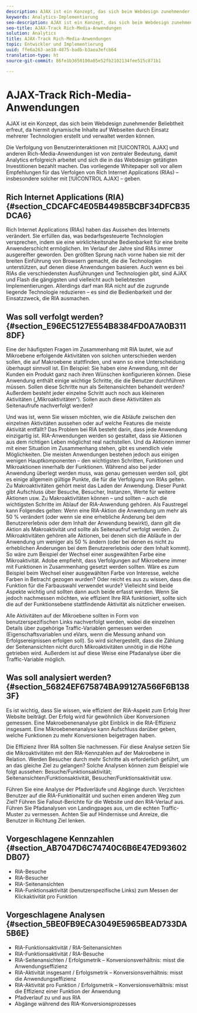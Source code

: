 ```yaml
---
description: AJAX ist ein Konzept, das sich beim Webdesign zunehmender Beliebtheit erfreut, da hiermit dynamische Inhalte auf Webseiten durch Einsatz mehrerer Technologien erstellt und verwaltet werden können.
keywords: Analytics-Implementierung
seo-description: AJAX ist ein Konzept, das sich beim Webdesign zunehmender Beliebtheit erfreut, da hiermit dynamische Inhalte auf Webseiten durch Einsatz mehrerer Technologien erstellt und verwaltet werden können.
seo-title: AJAX-Track Rich-Media-Anwendungen
solution: Analytics
title: AJAX-Track Rich-Media-Anwendungen
topic: Entwickler und Implementierung
uuid: ffe6a263-ae18-4875-badb-b3aea3efcb64
translation-type: ht
source-git-commit: 86fe1b3650100a05e52fb2102134fee515c871b1

---
```



# AJAX-Track Rich-Media-Anwendungen

AJAX ist ein Konzept, das sich beim Webdesign zunehmender Beliebtheit erfreut, da hiermit dynamische Inhalte auf Webseiten durch Einsatz mehrerer Technologien erstellt und verwaltet werden können.

Die Verfolgung von Benutzerinteraktionen mit [!UICONTROL AJAX] und anderen Rich-Media-Anwendungen ist von zentraler Bedeutung, damit Analytics erfolgreich arbeitet und sich die in das Webdesign getätigten Investitionen bezahlt machen. Das vorliegende Whitepaper soll vor allem Empfehlungen für das Verfolgen von Rich Internet Applications (RIAs) – insbesondere solcher mit [!UICONTROL AJAX] – geben.

## Rich Internet Applications (RIA) {#section_CDCAFC4E05B44985BCBF34DFCB35DCA6}

Rich Internet Applications (RIAs) haben das Aussehen des Internets verändert. Sie erfüllen das, was bedarfsgesteuerte Technologien versprechen, indem sie eine wirklichkeitsnahe Bedienbarkeit für eine breite Anwenderschicht ermöglichen. Im Verlauf der Jahre sind RIAs immer ausgereifter geworden. Den größten Sprung nach vorne haben sie mit der breiten Einführung von Browsern gemacht, die die Technologien unterstützen, auf denen diese Anwendungen basieren. Auch wenn es bei RIAs die verschiedensten Ausführungen und Technologien gibt, sind AJAX und Flash die gängigsten und vielleicht auch beliebtesten Implementierungen. Allerdings darf man RIA nicht auf die zugrunde liegende Technologie reduzieren – es sind die Bedienbarkeit und der Einsatzzweck, die RIA ausmachen.

## Was soll verfolgt werden? {#section_E96EC5127E554B8384FD0A7A0B3118DF}

Eine der häufigsten Fragen im Zusammenhang mit RIA lautet, wie auf Mikroebene erfolgende Aktivitäten von solchen unterschieden werden sollen, die auf Makroebene stattfinden, und wann so eine Unterscheidung überhaupt sinnvoll ist. Ein Beispiel: Sie haben eine Anwendung, mit der Kunden ein Produkt ganz nach ihren Wünschen konfigurieren können. Diese Anwendung enthält einige wichtige Schritte, die die Benutzer durchführen müssen. Sollen diese Schritte nun als Seitenansichten behandelt werden? Außerdem besteht jeder einzelne Schritt auch noch aus kleineren Aktivitäten („Mikroaktivitäten“). Sollen auch diese Aktivitäten als Seitenaufrufe nachverfolgt werden?

Und was ist, wenn Sie wissen möchten, wie die Abläufe zwischen den einzelnen Aktivitäten aussehen oder auf welche Features die meiste Aktivität entfällt? Das Problem bei RIA besteht darin, dass jede Anwendung einzigartig ist. RIA-Anwendungen werden so gestaltet, dass sie Aktionen aus dem richtigen Leben möglichst real nachstellen. Und da Aktionen immer mit einer Situation im Zusammenhang stehen, gibt es unendlich viele Möglichkeiten. Die meisten Anwendungen bestehen jedoch aus einigen wenigen Hauptkomponenten – den wichtigsten Schritten, Funktionen und Mikroaktionen innerhalb der Funktionen. Während also bei jeder Anwendung überlegt werden muss, was genau gemessen werden soll, gibt es einige allgemein gültige Punkte, die für die Verfolgung von RIAs gelten.
Zu Makroaktivitäten gehört meist das Laden der Anwendung. Dieser Punkt gibt Aufschluss über Besuche, Besucher, Instanzen, Werte für weitere Aktionen usw. Zu Makroaktivitäten können – und sollten – auch die wichtigsten Schritte im Ablauf der RIA-Anwendung gehören. Als Faustregel kann Folgendes gelten: Wenn eine RIA-Aktion die Anwendung um mehr als 50 % verändert (oder wenn sie eine erhebliche Änderung bei dem Benutzererlebnis oder dem Inhalt der Anwendung bewirkt), dann gilt die Aktion als Makroaktivität und sollte als Seitenaufruf verfolgt werden.
Zu Mikroaktivitäten gehören alle Aktionen, bei denen sich die Abläufe in der Anwendung um weniger als 50 % ändern (oder bei denen es nicht zu erheblichen Änderungen bei dem Benutzererlebnis oder dem Inhalt kommt). So wäre zum Beispiel der Wechsel einer ausgewählten Farbe eine Mikroaktivität. Adobe empfiehlt, dass Verfolgungen auf Mikroebene immer mit Funktionen in Zusammenhang gesetzt werden sollten. Wäre es zum Beispiel beim Wechsel einer ausgewählten Farbe von Interesse, welche Farben in Betracht gezogen wurden? Oder reicht es aus zu wissen, dass die Funktion für die Farbauswahl verwendet wurde? Vielleicht sind beide Aspekte wichtig und sollten dann auch beide erfasst werden. Wenn Sie jedoch nachmessen möchten, wie effizient Ihre RIA funktioniert, sollte sich die auf der Funktionsebene stattfindende Aktivität als nützlicher erweisen.

Alle Aktivitäten auf der Mikroebene sollten in Form von benutzerspezifischen Links nachverfolgt werden, wobei die einzelnen Details über zugehörige Traffic-Variablen gemessen werden (Eigenschaftsvariablen und eVars, wenn die Messung anhand von Erfolgsereignissen erfolgen soll). So wird sichergestellt, dass die Zählung der Seitenansichten nicht durch Mikroaktivitäten unnötig in die Höhe getrieben wird. Außerdem ist auf diese Weise eine Pfadanalyse über die Traffic-Variable möglich.

## Was soll analysiert werden? {#section_56824EF675874BA99127A566F6B1383F}

Es ist wichtig, dass Sie wissen, wie effizient der RIA-Aspekt zum Erfolg Ihrer Website beiträgt. Der Erfolg wird für gewöhnlich über Konversionen gemessen. Eine Makroebenenanalyse gibt Einblick in die RIA-Effizienz insgesamt. Eine Mikroebenenanalyse kann Aufschluss darüber geben, welche Funktionen zu mehr Konversionen beigetragen haben.

Die Effizienz Ihrer RIA sollten Sie nachmessen. Für diese Analyse setzen Sie die Mikroaktivitäten mit den RIA-Kennzahlen auf der Makroebene in Relation. Werden Besucher durch mehr Schritte als erforderlich geführt, um an das gleiche Ziel zu gelangen? Solche Analysen können zum Beispiel wie folgt aussehen: Besuche/Funktionsaktivität; Seitenansichten/Funktionsaktivität, Besucher/Funktionsaktivität usw.

Führen Sie eine Analyse der Pfadverläufe und Abgänge durch. Verzichten Benutzer auf die RIA-Funktionalität und suchen einen anderen Weg zum Ziel? Führen Sie Fallout-Berichte für die Website und den RIA-Verlauf aus. Führen Sie Pfadanalysen von Landingpages aus, um die echten Traffic-Muster zu vermessen. Achten Sie auf Hindernisse und Anreize, die Benutzer in Richtung Ziel lenken.

## Vorgeschlagene Kennzahlen {#section_AB7047D6C74740C6B6E47ED93602DB07}

* RIA-Besuche
* RIA-Besucher
* RIA-Seitenansichten
* RIA-Funktionsaktivität (benutzerspezifische Links) zum Messen der Klickaktivität pro Funktion

## Vorgeschlagene Analysen {#section_5BE0FB9ECA3049E5965BEAD733DA5B6E}

* RIA-Funktionsaktivität / RIA-Seitenansichten
* RIA-Funktionsaktivität / RIA-Besuche
* RIA-Seitenansichten / Erfolgsmetrik – Konversionsverhältnis: misst die Anwendungseffizienz
* RIA-Aktivität insgesamt / Erfolgsmetrik – Konversionsverhältnis: misst die Anwendungseffizienz
* RIA-Aktivität pro Funktion / Erfolgsmetrik – Konversionsverhältnis: misst die Effizienz einer Funktion der Anwendung
* Pfadverlauf zu und aus RIA
* Abgänge während des RIA-Konversionsprozesses

